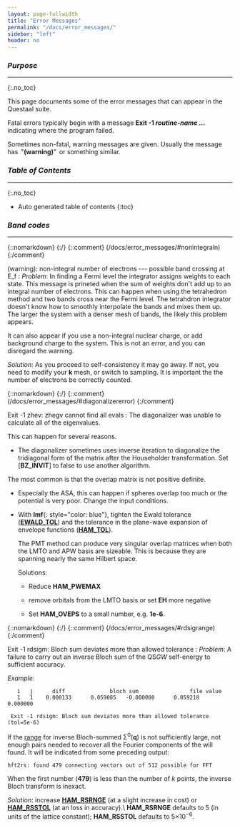 ```yaml
---
layout: page-fullwidth
title: "Error Messages"
permalink: "/docs/error_messages/"
sidebar: "left"
header: no
---
```


### _Purpose_
________________________________________________________________________________________________
{:.no_toc}

This page documents some of the error messages that can appear in the Questaal suite.

Fatal errors typically begin with a message  **Exit -1 _routine-name_ ...** indicating where the program failed.

Sometimes non-fatal, warning messages are given.  Usually the message has &thinsp;"**(warning)**"&thinsp; or something similar.

### _Table of Contents_
________________________________________________________________________________________________
{:.no_toc}
*  Auto generated table of contents
{:toc}

### _Band codes_
________________________________________________________________________________________________

{::nomarkdown} <a name="nonintegraln"></a> {:/}
{::comment}
(/docs/error_messages/#nonintegraln)
{:/comment}

 (warning): non-integral number of electrons --- possible band crossing at E_f
: _Problem_: In finding a Fermi level the integrator assigns weights to each state.  This message is prineted when the sum of weights don't
  add up to an integral number of electrons.  This can happen when using the tetrahedron method and two bands cross near the Fermi level.
  The tetrahdron integrator doesn't know how to smoothly interpolate the bands and mixes them up.  The larger the system with a denser mesh
  of bands, the likely this problem appears.
  
  It can also appear if you use a non-integral nuclear charge, or add background charge to the system.  This is not an error, and you can disregard the warning.

  _Solution_:  As you proceed to self-consistency it may go away. If not, you need to modify your **k** mesh, or switch to sampling.
  It is important the the number of electrons be correctly counted.

{::nomarkdown} <a name="diagonalizererror"></a> {:/}
{::comment}
(/docs/error_messages/#diagonalizererror)
{:/comment}

Exit -1 zhev: zhegv cannot find all evals
: The diagonalizer was unable to calculate all of the eigenvalues.

  This can happen for several reasons. 

  + The diagonalizer sometimes uses inverse iteration to diagonalize the 
    tridiagonal form of the matrix after the Householder transformation.
    Set [**BZ\_INVIT**] to false to use another algorithm.

  The most common is that the overlap matrix is not positive definite.  

  + Especially the ASA, this can happen if spheres overlap too much or the
    potential is very poor.  Change the input conditions.

  + With **lmf**{: style="color: blue"}, tighten the Ewald tolerance
    ([**EWALD\_TOL**](/docs/input/inputfile/#ewald)) and the tolerance in the plane-wave expansion of 
    envelope functions ([**HAM\_TOL**](/docs/input/inputfile/#ham)).

    The PMT method can produce very singular overlap matrices when
    both the LMTO and APW basis are sizeable.  This is because they
    are spanning nearly the same Hilbert space.

    Solutions:

    + Reduce **HAM_PWEMAX**

    + remove orbitals from the LMTO basis or set **EH** more negative

    + Set **HAM\_OVEPS** to a small number, e.g. **1e-6**.

{::nomarkdown} <a name="rdsigrange"></a> {:/}
{::comment}
(/docs/error_messages/#rdsigrange)
{:/comment}

Exit -1 rdsigm: Bloch sum deviates more than allowed tolerance
: _Problem_: A failure to carry out an inverse Bloch sum of the QS<i>GW</i> self-energy to sufficient accuracy.

  _Example_:

  ~~~
     i   j      diff              bloch sum                file value
     1   1    0.000133      0.059085   -0.000000      0.059218    0.000000

   Exit -1 rdsigm: Bloch sum deviates more than allowed tolerance (tol=5e-6)
  ~~~

  If the [range](/docs/outputs/lmf_output/#reading-qsgw-self-energies) for inverse Bloch-summed &Sigma;<sup>0</sup>(<b>q</b>)
  is not sufficiently large, not enough pairs needed to recover all the Fourier components of the 
  will found.  It will be indicated from some preceding output:

  ~~~
  hft2rs: found 479 connecting vectors out of 512 possible for FFT
  ~~~

  When the first number (**479**) is less than the number of _k_ points,
  the inverse Bloch transform is inexact.

  _Solution_: increase [**HAM\_RSRNGE**](/docs/input/inputfile/#ham) (at a slight increase in cost) or
  [**HAM\_RSSTOL**](/docs/input/inputfile/#ham) (at an loss in accuracy).\\
  **HAM\_RSRNGE** defaults to 5 (in units of the lattice constant); **HAM\_RSSTOL** defaults to 5&times;10<sup>&minus;6</sup>.
